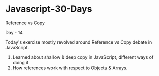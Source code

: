 # Javascript-30-Days




Reference vs Copy

Day - 14

Today's exercise mostly revolved around Reference vs Copy debate in JavaScript.

1. Learned about shallow & deep copy in JavaScript, different ways of doing it
2. How references work with respect to Objects & Arrays.
